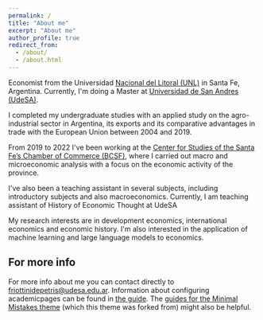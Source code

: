 ```yaml
---
permalink: /
title: "About me"
excerpt: "About me"
author_profile: true
redirect_from: 
  - /about/
  - /about.html
---
```


Economist from the Universidad [Nacional del Litoral (UNL)](https://www.fce.unl.edu.ar/) in Santa Fe, Argentina. Currently, I'm doing a Master at [Universidad de San Andres (UdeSA)](https://udesa.edu.ar/departamento-de-economia/maestria-en-economia).

I completed my undergraduate studies with an applied study on the agro-industrial sector in Argentina, its exports and its comparative advantages in trade with the European Union between 2004 and 2019.

From 2019 to 2022 I've been working at the [Center for Studies of the Santa Fe’s Chamber of Commerce (BCSF)](https://www.bcsf.com.ar/ces/index.php), where I carried out macro and microeconomic analysis with a focus on the economic activity of the province.

I've also been a teaching assistant in several subjects, including introductory subjects and also macroeconomics. Currently, I am teaching assistant of History of Economic Thought at UdeSA 

My research interests are in development economics, international economics and economic history. I'm also interested in the application of machine learning and large language models to economics.

For more info
------
For more info about me you can contact directly to friottinidepetris@udesa.edu.ar. Information about configuring academicpages can be found in [the guide](https://academicpages.github.io/markdown/). The [guides for the Minimal Mistakes theme](https://mmistakes.github.io/minimal-mistakes/docs/configuration/) (which this theme was forked from) might also be helpful.
